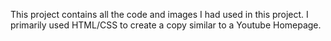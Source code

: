 This project contains all the code and images I had used in this project. I primarily used HTML/CSS to create a copy similar to a Youtube Homepage.
